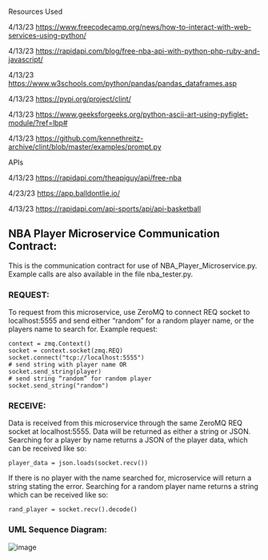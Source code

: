Resources Used

  4/13/23
  https://www.freecodecamp.org/news/how-to-interact-with-web-services-using-python/

  4/13/23
  https://rapidapi.com/blog/free-nba-api-with-python-php-ruby-and-javascript/

  4/13/23
  https://www.w3schools.com/python/pandas/pandas_dataframes.asp

  4/13/23
  https://pypi.org/project/clint/

  4/13/23
  https://www.geeksforgeeks.org/python-ascii-art-using-pyfiglet-module/?ref=lbp#

  4/13/23
  https://github.com/kennethreitz-archive/clint/blob/master/examples/prompt.py

APIs

  4/13/23
  https://rapidapi.com/theapiguy/api/free-nba

  4/23/23
  https://app.balldontlie.io/

  4/13/23 
  https://rapidapi.com/api-sports/api/api-basketball

## NBA Player Microservice Communication Contract:
This is the communication contract for use of NBA_Player_Microservice.py. Example calls are also available in the file nba_tester.py.
### REQUEST:
To request from this microservice, use ZeroMQ to connect REQ socket to localhost:5555 and send either “random” for a random player name, or the players name to search for. 
Example request:
```
context = zmq.Context()
socket = context.socket(zmq.REQ)
socket.connect("tcp://localhost:5555")
# send string with player name OR
socket.send_string(player)
# send string “random” for random player
socket.send_string("random")
```
### RECEIVE:
Data is received from this microservice through the same ZeroMQ REQ socket at localhost:5555. Data will be returned as either a string or JSON.
Searching for a player by name returns a JSON of the player data, which can be received like so:
```
player_data = json.loads(socket.recv())
```
If there is no player with the name searched for, microservice will return a string stating the error.
Searching for a random player name returns a string which can be received like so:
```
rand_player = socket.recv().decode()
```
### UML Sequence Diagram:
![image](https://user-images.githubusercontent.com/129910818/236729668-0805d0d5-86ac-4f48-97ff-e31d8b09e496.png)
